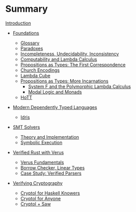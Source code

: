 # Summary
[Introduction]()
- [Foundations](./foundation.md)
  - [Glossary]()
  - [Paradoxes]()
  - [Incompleteness, Undecidability, Inconsistency]()
  - [Computability and Lambda Calculus]()
  - [Propositions as Types: The First Correspondence]()
  - [Church Encodings]()
  - [Lambda Cube]()
  - [Propositions as Types: More Incarnations]()
    - [System F and the Polymorphic Lambda Calculus]()
    - [Modal Logic and Monads]()
  - [HoTT]()
- [Modern Dependently Typed Languages]()
  - [Idris](./idris.md)
- [SMT Solvers]()
  - [Theory and Implementation](./smt_theory_and_implementation.md)
  - [Symbolic Execution]()


- [Verified Rust with Verus]()
  - [Verus Fundamentals](./verus_fundamentals.md)
  - [Borrow Checker, Linear Types]()
  - [Case Study: Verified Parsers](./verified_parsers.md)

- [Verifying Cryptography]()
  - [Cryptol for Haskell Knowers](./cryptol_for_haskell_devs.md)
  - [Cryptol for Anyone](./cryptol_for_anyone.md)
  - [Cryptol + Saw]()
